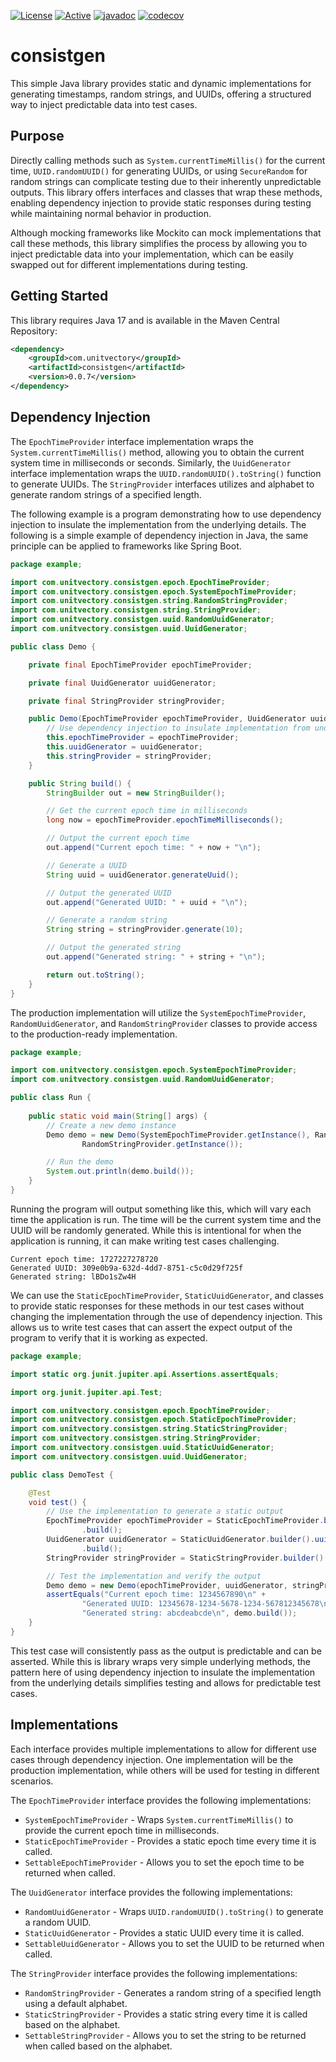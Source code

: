 [![License](https://img.shields.io/badge/License-Apache%202.0-blue.svg)](https://opensource.org/licenses/Apache-2.0) [![Active](https://img.shields.io/badge/Status-Active-green)](https://guide.unitvectorylabs.com/bestpractices/status/#active) [![javadoc](https://javadoc.io/badge2/com.unitvectory/consistgen/javadoc.svg)](https://javadoc.io/doc/com.unitvectory/consistgen) [![codecov](https://codecov.io/gh/UnitVectorY-Labs/consistgen/graph/badge.svg?token=FaZOUbYgks)](https://codecov.io/gh/UnitVectorY-Labs/consistgen)

# consistgen

This simple Java library provides static and dynamic implementations for generating timestamps, random strings, and UUIDs, offering a structured way to inject predictable data into test cases.

## Purpose

Directly calling methods such as `System.currentTimeMillis()` for the current time, `UUID.randomUUID()` for generating UUIDs, or using `SecureRandom` for random strings can complicate testing due to their inherently unpredictable outputs. This library offers interfaces and classes that wrap these methods, enabling dependency injection to provide static responses during testing while maintaining normal behavior in production.

Although mocking frameworks like Mockito can mock implementations that call these methods, this library simplifies the process by allowing you to inject predictable data into your implementation, which can be easily swapped out for different implementations during testing.

## Getting Started

This library requires Java 17 and is available in the Maven Central Repository:

```xml
<dependency>
    <groupId>com.unitvectory</groupId>
    <artifactId>consistgen</artifactId>
    <version>0.0.7</version>
</dependency>
```

## Dependency Injection

The `EpochTimeProvider` interface implementation wraps the `System.currentTimeMillis()` method, allowing you to obtain the current system time in milliseconds or seconds. Similarly, the `UuidGenerator` interface implementation wraps the `UUID.randomUUID().toString()` function to generate UUIDs. The  `StringProvider` interfaces utilizes and alphabet to generate random strings of a specified length.

The following example is a program demonstrating how to use dependency injection to insulate the implementation from the underlying details.  The following is a simple example of dependency injection in Java, the same principle can be applied to frameworks like Spring Boot.

```java
package example;

import com.unitvectory.consistgen.epoch.EpochTimeProvider;
import com.unitvectory.consistgen.epoch.SystemEpochTimeProvider;
import com.unitvectory.consistgen.string.RandomStringProvider;
import com.unitvectory.consistgen.string.StringProvider;
import com.unitvectory.consistgen.uuid.RandomUuidGenerator;
import com.unitvectory.consistgen.uuid.UuidGenerator;

public class Demo {

    private final EpochTimeProvider epochTimeProvider;

    private final UuidGenerator uuidGenerator;

    private final StringProvider stringProvider;

    public Demo(EpochTimeProvider epochTimeProvider, UuidGenerator uuidGenerator, StringProvider stringProvider) {
        // Use dependency injection to insulate implementation from underlying details
        this.epochTimeProvider = epochTimeProvider;
        this.uuidGenerator = uuidGenerator;
        this.stringProvider = stringProvider;
    }

    public String build() {
        StringBuilder out = new StringBuilder();

        // Get the current epoch time in milliseconds
        long now = epochTimeProvider.epochTimeMilliseconds();

        // Output the current epoch time
        out.append("Current epoch time: " + now + "\n");

        // Generate a UUID
        String uuid = uuidGenerator.generateUuid();

        // Output the generated UUID
        out.append("Generated UUID: " + uuid + "\n");

        // Generate a random string
        String string = stringProvider.generate(10);

        // Output the generated string
        out.append("Generated string: " + string + "\n");

        return out.toString();
    }
}
```

The production implementation will utilize the `SystemEpochTimeProvider`, `RandomUuidGenerator`, and `RandomStringProvider` classes to provide access to the production-ready implementation.

```java
package example;

import com.unitvectory.consistgen.epoch.SystemEpochTimeProvider;
import com.unitvectory.consistgen.uuid.RandomUuidGenerator;

public class Run {
    
    public static void main(String[] args) {
        // Create a new demo instance
        Demo demo = new Demo(SystemEpochTimeProvider.getInstance(), RandomUuidGenerator.getInstance(),
                RandomStringProvider.getInstance());

        // Run the demo
        System.out.println(demo.build());
    }
}
```

Running the program will output something like this, which will vary each time the application is run. The time will be the current system time and the UUID will be randomly generated. While this is intentional for when the application is running, it can make writing test cases challenging.

```text
Current epoch time: 1727227278720
Generated UUID: 309e0b9a-632d-4dd7-8751-c5c0d29f725f
Generated string: lBDo1sZw4H

```

We can use the `StaticEpochTimeProvider`, `StaticUuidGenerator`, and  classes to provide static responses for these methods in our test cases without changing the implementation through the use of dependency injection. This allows us to write test cases that can assert the expect output of the program to verify that it is working as expected.

```java
package example;

import static org.junit.jupiter.api.Assertions.assertEquals;

import org.junit.jupiter.api.Test;

import com.unitvectory.consistgen.epoch.EpochTimeProvider;
import com.unitvectory.consistgen.epoch.StaticEpochTimeProvider;
import com.unitvectory.consistgen.string.StaticStringProvider;
import com.unitvectory.consistgen.string.StringProvider;
import com.unitvectory.consistgen.uuid.StaticUuidGenerator;
import com.unitvectory.consistgen.uuid.UuidGenerator;

public class DemoTest {

    @Test
    void test() {
        // Use the implementation to generate a static output
        EpochTimeProvider epochTimeProvider = StaticEpochTimeProvider.builder().epochTimeMilliseconds(1234567890L)
                .build();
        UuidGenerator uuidGenerator = StaticUuidGenerator.builder().uuid("12345678-1234-5678-1234-567812345678")
                .build();
        StringProvider stringProvider = StaticStringProvider.builder().alphabet("abcde").build();

        // Test the implementation and verify the output
        Demo demo = new Demo(epochTimeProvider, uuidGenerator, stringProvider);
        assertEquals("Current epoch time: 1234567890\n" +
                "Generated UUID: 12345678-1234-5678-1234-567812345678\n" +
                "Generated string: abcdeabcde\n", demo.build());
    }
}
```

This test case will consistently pass as the output is predictable and can be asserted. While this is library wraps very simple underlying methods, the pattern here of using dependency injection to insulate the implementation from the underlying details simplifies testing and allows for predictable test cases.

## Implementations

Each interface provides multiple implementations to allow for different use cases through dependency injection. One implementation will be the production implementation, while others will be used for testing in different scenarios.

The `EpochTimeProvider` interface provides the following implementations:

- `SystemEpochTimeProvider` - Wraps `System.currentTimeMillis()` to provide the current epoch time in milliseconds.
- `StaticEpochTimeProvider` - Provides a static epoch time every time it is called.
- `SettableEpochTimeProvider` - Allows you to set the epoch time to be returned when called.

The `UuidGenerator` interface provides the following implementations:

- `RandomUuidGenerator` - Wraps `UUID.randomUUID().toString()` to generate a random UUID.
- `StaticUuidGenerator` - Provides a static UUID every time it is called.
- `SettableUuidGenerator` - Allows you to set the UUID to be returned when called.

The `StringProvider` interface provides the following implementations:

- `RandomStringProvider` - Generates a random string of a specified length using a default alphabet.
- `StaticStringProvider` - Provides a static string every time it is called based on the alphabet.
- `SettableStringProvider` - Allows you to set the string to be returned when called based on the alphabet.
